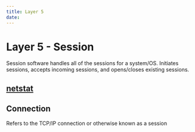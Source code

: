 ```yaml
---
title: Layer 5
date: 
---
```


# Layer 5 - Session
Session software handles all of the sessions for a system/OS.
Initiates sessions, accepts incoming sessions, and opens/closes existing sessions.

## [netstat](2020-10-11--16-48-48Z--netstat.md)

## Connection
Refers to the TCP/IP connection or otherwise known as a session
